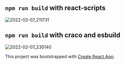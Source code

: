 ## `npm run build` with react-scripts
![2022-02-07_211731](https://user-images.githubusercontent.com/92258556/152874043-5037db99-5e2d-418e-a675-137023d76bf1.jpg)


## `npm run build` with craco and esbuild 
![2022-02-07_230140](https://user-images.githubusercontent.com/92258556/152874055-a33828a0-7e2c-4da0-a280-eac5bda06b89.jpg)

This project was bootstrapped with [Create React App](https://github.com/facebook/create-react-app).

